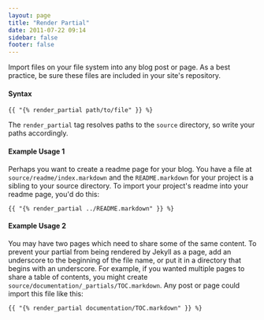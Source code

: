 ```yaml
---
layout: page
title: "Render Partial"
date: 2011-07-22 09:14
sidebar: false
footer: false
---
```


Import files on your file system into any blog post or page. As a best practice, be sure these files are included in your site's repository.

#### Syntax

    {{ "{% render_partial path/to/file" }} %}

The `render_partial` tag resolves paths to the `source` directory, so write your paths accordingly.

#### Example Usage 1
Perhaps you want to create a readme page for your blog. You have a file at `source/readme/index.markdown` and the `README.markdown` for your project is
a sibling to your source directory. To import your project's readme into your readme page, you'd do this:

    {{ "{% render_partial ../README.markdown" }} %}

#### Example Usage 2
You may have two pages which need to share some of the same content. To prevent your partial from being rendered by Jekyll as a page, add an underscore to the
beginning of the file name, or put it in a directory that begins with an underscore. For example, if you wanted multiple pages to share a table of contents, you might create `source/documentation/_partials/TOC.markdown`.
Any post or page could import this file like this:

    {{ "{% render_partial documentation/TOC.markdown" }} %}

